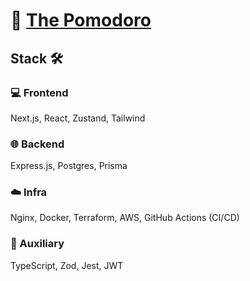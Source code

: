 # 🍅 [The Pomodoro](https://thepomodoro.net)

## Stack 🛠️

### 💻 Frontend

Next.js, React, Zustand, Tailwind

### 🌐 Backend

Express.js, Postgres, Prisma

### ☁️ Infra

Nginx, Docker, Terraform, AWS, GitHub Actions (CI/CD)

### 🧰 Auxiliary

TypeScript, Zod, Jest, JWT



